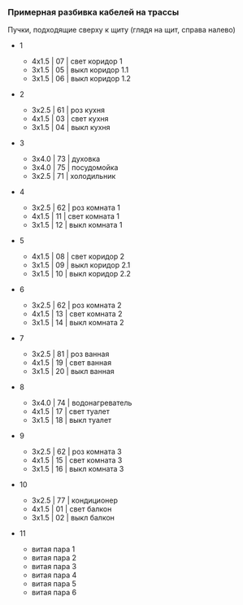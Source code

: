 ### Примерная разбивка кабелей на трассы

Пучки, подходящие сверху к щиту (глядя на щит, справа налево)

* 1
  * 4x1.5 | 07 | свет коридор 1
  * 3x1.5 | 05 | выкл коридор 1.1
  * 3x1.5 | 06 | выкл коридор 1.2

* 2
  * 3x2.5 | 61 | роз кухня
  * 4x1.5 | 03 | свет кухня
  * 3x1.5 | 04 | выкл кухня

* 3
  * 3x4.0 | 73 | духовка
  * 3x4.0 | 75 | посудомойка
  * 3x2.5 | 71 | холодильник

* 4
  * 3x2.5 | 62 | роз комната 1
  * 4x1.5 | 11 | свет комната 1
  * 3x1.5 | 12 | выкл комната 1

* 5
  * 4x1.5 | 08 | свет коридор 2
  * 3x1.5 | 09 | выкл коридор 2.1
  * 3x1.5 | 10 | выкл коридор 2.2

* 6
  * 3x2.5 | 62 | роз комната 2
  * 4x1.5 | 13 | свет комната 2
  * 3x1.5 | 14 | выкл комната 2

* 7
  * 3x2.5 | 81 | роз ванная
  * 4x1.5 | 19 | свет ванная
  * 3x1.5 | 20 | выкл ванная

* 8
  * 3x4.0 | 74 | водонагреватель
  * 4x1.5 | 17 | свет туалет
  * 3x1.5 | 18 | выкл туалет

* 9
  * 3x2.5 | 62 | роз комната 3
  * 4x1.5 | 15 | свет комната 3
  * 3x1.5 | 16 | выкл комната 3

* 10
  * 3x2.5 | 77 | кондиционер
  * 4x1.5 | 01 | свет балкон
  * 3x1.5 | 02 | выкл балкон

* 11
  * витая пара 1
  * витая пара 2
  * витая пара 3
  * витая пара 4
  * витая пара 5
  * витая пара 6

